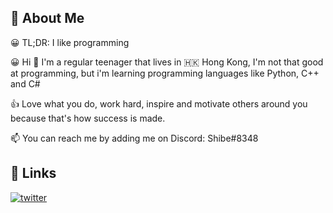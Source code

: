 
## 🚀 About Me
😀 TL;DR: I like programming

😀 Hi 👋 I'm a regular teenager that lives in 🇭🇰 Hong Kong, I'm not that good at programming, but i'm learning programming languages like Python, C++ and C#

👍 Love what you do, work hard, inspire and motivate others around you because that's how success is made.

📫 You can reach me by adding me on Discord: Shibe#8348
## 🔗 Links
[![twitter](https://img.shields.io/badge/twitter-1DA1F2?style=for-the-badge&logo=twitter&logoColor=white)](https://twitter.com/hahajumbo)

